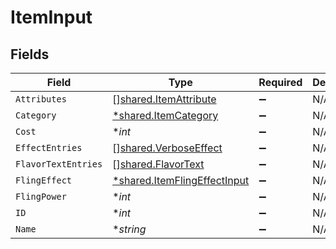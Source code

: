 # ItemInput


## Fields

| Field                                                                       | Type                                                                        | Required                                                                    | Description                                                                 |
| --------------------------------------------------------------------------- | --------------------------------------------------------------------------- | --------------------------------------------------------------------------- | --------------------------------------------------------------------------- |
| `Attributes`                                                                | [][shared.ItemAttribute](../../models/shared/itemattribute.md)              | :heavy_minus_sign:                                                          | N/A                                                                         |
| `Category`                                                                  | [*shared.ItemCategory](../../models/shared/itemcategory.md)                 | :heavy_minus_sign:                                                          | N/A                                                                         |
| `Cost`                                                                      | **int*                                                                      | :heavy_minus_sign:                                                          | N/A                                                                         |
| `EffectEntries`                                                             | [][shared.VerboseEffect](../../models/shared/verboseeffect.md)              | :heavy_minus_sign:                                                          | N/A                                                                         |
| `FlavorTextEntries`                                                         | [][shared.FlavorText](../../models/shared/flavortext.md)                    | :heavy_minus_sign:                                                          | N/A                                                                         |
| `FlingEffect`                                                               | [*shared.ItemFlingEffectInput](../../models/shared/itemflingeffectinput.md) | :heavy_minus_sign:                                                          | N/A                                                                         |
| `FlingPower`                                                                | **int*                                                                      | :heavy_minus_sign:                                                          | N/A                                                                         |
| `ID`                                                                        | **int*                                                                      | :heavy_minus_sign:                                                          | N/A                                                                         |
| `Name`                                                                      | **string*                                                                   | :heavy_minus_sign:                                                          | N/A                                                                         |